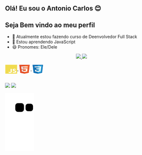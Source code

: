 ## Olá! Eu sou o Antonio Carlos 😊
## Seja Bem vindo ao meu perfil


- 🔭 Atualmente estou fazendo  curso de Deenvolvedor Full Stack
- 🌱 Estou aprendendo JavaScript 
- 😄 Pronomes: Ele/Dele

<!--
[![Top Langs](https://github-readme-stats.vercel.app/api/top-langs/?username=T0ny-C)](https://github.com/T0ny-C/github-readme-stats)
-->
<!--

![Anurag's GitHub stats](https://github-readme-stats.vercel.app/api?username=T0ny-C&show_icons=true&theme=radical)
-->

<div align="center">
  <a href="https://github.com/T0ny-C">
  <img height="150em"  src="https://github-readme-stats.vercel.app/api?username=T0ny-C&show_icons=true&theme=merko&include_all_commits=true&count_private=true"/>
  <img height="160em"  src="https://github-readme-stats.vercel.app/api/top-langs/?username=T0ny-C&layout=compact&langs_count=7&theme=merko"/>
</div>


<div style="display: inline_block"><br>
  <img align="center" alt="Antonio-Js" height="30" width="40" src="https://raw.githubusercontent.com/devicons/devicon/master/icons/javascript/javascript-plain.svg">
  <img align="center" alt="Antonio-HTML" height="30" width="40" src="https://raw.githubusercontent.com/devicons/devicon/master/icons/html5/html5-original.svg">
  <img align="center" alt="Antonio-CSS" height="30" width="40" src="https://raw.githubusercontent.com/devicons/devicon/master/icons/css3/css3-original.svg">

</div>

##


<div> 
  <a href="https://www.linkedin.com/in/antonio-ric" target="_blank"><img src="https://img.shields.io/badge/-LinkedIn-%230077B5?style=for-the-badge&logo=linkedin&logoColor=white" target="_blank"></a>
   <a href="https://instagram.com/Toy_csr" target="_blank"><img src="https://img.shields.io/badge/-Instagram-%23E4405F?style=for-the-badge&logo=instagram&logoColor=white" color="black" target="_blank"></a>
  
   ![Snake animation](https://github.com/rafaballerini/rafaballerini/blob/output/github-contribution-grid-snake.svg)
</div>

 
 
